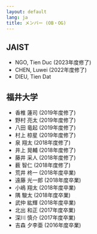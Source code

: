 ```yaml
---
layout: default
lang: ja
title: メンバー (OB・OG)
---
```


## JAIST

- NGO, Tien Duc (2023年度修了)
- CHEN, Luwei (2022年度修了)
- DIEU, Tien Dat

## 福井大学

- 香椎 蓮司 (2019年度修了)
- 野村 亮太 (2019年度修了)
- 八田 竜起 (2019年度修了)
- 村上 椋星 (2019年度修了)
- 泉 翔太 (2018年度修了)
- 井上 晃輔 (2018年度修了)
- 藤井 采人 (2018年度修了)
- 薮 智仁 (2018年度修了)
- 荒井 柊一 (2018年度卒業)
- 遠藤 光一郎 (2018年度卒業)
- 小嶋 翔太 (2018年度卒業)
- 隅 駿太 (2018年度卒業)
- 武仲 紘輝 (2018年度卒業)
- 北出 和正 (2017年度卒業)
- 深川 慎介 (2017年度卒業)
- 吉森 夕李亜 (2016年度卒業)

<!-- EOF -->
